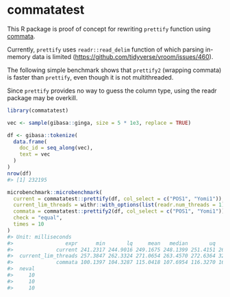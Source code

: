 
<!-- README.md is generated from README.Rmd. Please edit that file -->

# commatatest

<!-- badges: start -->
<!-- badges: end -->

This R package is proof of concept for rewriting `prettify` function
using [commata](https://github.com/furfurylic/commata).

Currently, `prettify` uses `readr::read_delim` function of which parsing
in-memory data is limited
(<https://github.com/tidyverse/vroom/issues/460>).

The following simple benchmark shows that `prettify2` (wrapping commata)
is faster than `prettify`, even though it is not multithreaded.

Since `prettify` provides no way to guess the column type, using the
readr package may be overkill.

``` r
library(commatatest)

vec <- sample(gibasa::ginga, size = 5 * 1e3, replace = TRUE)

df <- gibasa::tokenize(
  data.frame(
    doc_id = seq_along(vec),
    text = vec
  )
)
nrow(df)
#> [1] 232195

microbenchmark::microbenchmark(
  current = commatatest::prettify(df, col_select = c("POS1", "Yomi1")),
  current_lim_threads = withr::with_options(list(readr.num_threads = 1), commatatest::prettify(df, col_select = c("POS1", "Yomi1"))),
  commata = commatatest::prettify2(df, col_select = c("POS1", "Yomi1")),
  check = "equal",
  times = 10
)
#> Unit: milliseconds
#>                 expr      min       lq     mean   median       uq      max
#>              current 241.2317 244.9016 249.1675 248.1399 251.4151 260.1156
#>  current_lim_threads 257.3847 262.3324 271.0654 263.4570 272.6364 320.2063
#>              commata 100.1397 104.3287 115.0418 107.6954 116.3270 164.2477
#>  neval
#>     10
#>     10
#>     10
```
